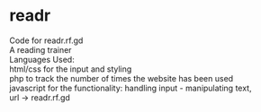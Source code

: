# readr
Code for readr.rf.gd 
<br>
A reading trainer
<br>
Languages Used:
<br>
html/css for the input and styling<br>
php to track the number of times the website has been used
<br>
javascript for the functionality: handling input - manipulating text, 
<br>
url -> readr.rf.gd
